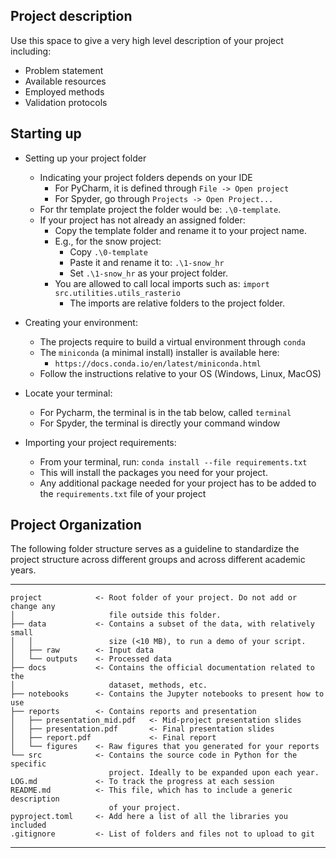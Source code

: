 ## Project description

Use this space to give a very high level description of your project including:
- Problem statement
- Available resources
- Employed methods
- Validation protocols

## Starting up

- Setting up your project folder
  - Indicating your project folders depends on your IDE
      - For PyCharm, it is defined through `File -> Open project`
      - For Spyder, go through `Projects -> Open Project...`
  - For thr template project the folder would be: ```.\0-template```. 
  - If your project has not already an assigned folder:
    - Copy the template folder and rename it to your project name.
    - E.g., for the snow project:
      - Copy ```.\0-template``` 
      - Paste it and rename it to: ```.\1-snow_hr```
      - Set ```.\1-snow_hr``` as your project folder. 
    - You are allowed to call local imports such as:
         ```import src.utilities.utils_rasterio```
      - The imports are relative folders to the project folder.

- Creating your environment:
    - The projects require to build a virtual environment through `conda`
    - The `miniconda` (a minimal install) installer is available here:
      - ```https://docs.conda.io/en/latest/miniconda.html```
    - Follow the instructions relative to your OS (Windows, Linux, MacOS) 

- Locate your terminal:
  - For Pycharm, the terminal is in the tab below, called `terminal`
  - For Spyder, the terminal is directly your command window

- Importing your project requirements:
  - From your terminal, run:
  ```conda install --file requirements.txt```
  - This will install the packages you need for your project. 
  - Any additional package needed for your project has to be added to 
    the `requirements.txt` file of your project


## Project Organization

The following folder structure serves as a guideline to standardize the project
structure across different groups and across different academic years.

------------
    project            <- Root folder of your project. Do not add or change any 
    │                     file outside this folder.  
    ├── data           <- Contains a subset of the data, with relatively small  
    │   │                 size (<10 MB), to run a demo of your script. 
    │   ├── raw        <- Input data
    │   └── outputs    <- Processed data
    ├── docs           <- Contains the official documentation related to the  
    │                     dataset, methods, etc.  
    ├── notebooks      <- Contains the Jupyter notebooks to present how to use
    ├── reports        <- Contains reports and presentation
    │   ├── presentation_mid.pdf   <- Mid-project presentation slides
    │   ├── presentation.pdf       <- Final presentation slides
    │   ├── report.pdf             <- Final report
    │   └── figures    <- Raw figures that you generated for your reports
    └── src            <- Contains the source code in Python for the specific  
                          project. Ideally to be expanded upon each year.
    LOG.md             <- To track the progress at each session
    README.md          <- This file, which has to include a generic description
                          of your project.
    pyproject.toml     <- Add here a list of all the libraries you included
    .gitignore         <- List of folders and files not to upload to git
------------
 